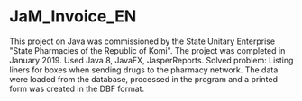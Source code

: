 # JaM_Invoice_EN
This project on Java was commissioned by the State Unitary Enterprise "State Pharmacies of the Republic of Komi". The project was completed in January 2019. Used Java 8, JavaFX, JasperReports.  Solved problem: Listing liners for boxes when sending drugs to the pharmacy network. The data were loaded from the database, processed in the program and a printed form was created in the DBF format.
